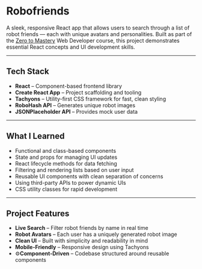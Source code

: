 # Robofriends

A sleek, responsive React app that allows users to search through a list of robot friends — each with unique avatars and personalities. Built as part of the [Zero to Mastery](https://zerotomastery.io) Web Developer course, this project demonstrates essential React concepts and UI development skills.

---

## Tech Stack

- **React** – Component-based frontend library
- **Create React App** – Project scaffolding and tooling
- **Tachyons** – Utility-first CSS framework for fast, clean styling
- **RoboHash API** – Generates unique robot images
- **JSONPlaceholder API** – Provides mock user data

---

## What I Learned

- Functional and class-based components
- State and props for managing UI updates
- React lifecycle methods for data fetching
- Filtering and rendering lists based on user input
- Reusable UI components with clean separation of concerns
- Using third-party APIs to power dynamic UIs
- CSS utility classes for rapid development

---

## Project Features

- **Live Search** – Filter robot friends by name in real time  
- **Robot Avatars** – Each user has a uniquely generated robot image  
- **Clean UI** – Built with simplicity and readability in mind  
- **Mobile-Friendly** – Responsive design using Tachyons  
- ⚙**Component-Driven** – Codebase structured around reusable components  

